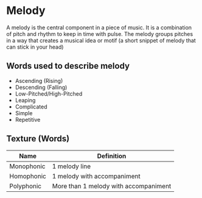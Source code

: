 # Melody

A melody is the central component in a piece of music. It is a combination of pitch and rhythm to keep in time with pulse. The melody groups pitches in a way that creates a musical idea or motif (a short snippet of melody that can stick in your head)

## Words used to describe melody

- Ascending (Rising)
- Descending (Falling)
- Low-Pitched/High-Pitched
- Leaping
- Complicated
- Simple
- Repetitive

## Texture (Words)

| Name       | Definition                            |
|------------|---------------------------------------|
| Monophonic | 1 melody line                         |
| Homophonic | 1 melody with accompaniment           |
| Polyphonic | More than 1 melody with accompaniment |